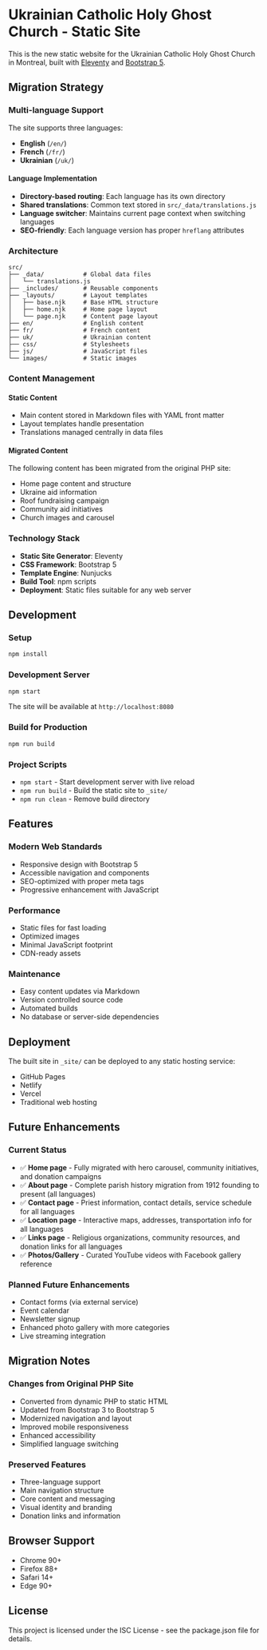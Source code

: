 # Ukrainian Catholic Holy Ghost Church - Static Site

This is the new static website for the Ukrainian Catholic Holy Ghost Church in Montreal, built with [Eleventy](https://www.11ty.dev/) and [Bootstrap 5](https://getbootstrap.com/).

## Migration Strategy

### Multi-language Support
The site supports three languages:
- **English** (`/en/`)
- **French** (`/fr/`)
- **Ukrainian** (`/uk/`)

#### Language Implementation
- **Directory-based routing**: Each language has its own directory
- **Shared translations**: Common text stored in `src/_data/translations.js`
- **Language switcher**: Maintains current page context when switching languages
- **SEO-friendly**: Each language version has proper `hreflang` attributes

### Architecture

```
src/
├── _data/           # Global data files
│   └── translations.js
├── _includes/       # Reusable components
├── _layouts/        # Layout templates
│   ├── base.njk     # Base HTML structure
│   ├── home.njk     # Home page layout
│   └── page.njk     # Content page layout
├── en/              # English content
├── fr/              # French content
├── uk/              # Ukrainian content
├── css/             # Stylesheets
├── js/              # JavaScript files
└── images/          # Static images
```

### Content Management

#### Static Content
- Main content stored in Markdown files with YAML front matter
- Layout templates handle presentation
- Translations managed centrally in data files

#### Migrated Content
The following content has been migrated from the original PHP site:
- Home page content and structure
- Ukraine aid information
- Roof fundraising campaign
- Community aid initiatives
- Church images and carousel

### Technology Stack

- **Static Site Generator**: Eleventy
- **CSS Framework**: Bootstrap 5
- **Template Engine**: Nunjucks
- **Build Tool**: npm scripts
- **Deployment**: Static files suitable for any web server

## Development

### Setup
```bash
npm install
```

### Development Server
```bash
npm start
```
The site will be available at `http://localhost:8080`

### Build for Production
```bash
npm run build
```

### Project Scripts
- `npm start` - Start development server with live reload
- `npm run build` - Build the static site to `_site/`
- `npm run clean` - Remove build directory

## Features

### Modern Web Standards
- Responsive design with Bootstrap 5
- Accessible navigation and components
- SEO-optimized with proper meta tags
- Progressive enhancement with JavaScript

### Performance
- Static files for fast loading
- Optimized images
- Minimal JavaScript footprint
- CDN-ready assets

### Maintenance
- Easy content updates via Markdown
- Version controlled source code
- Automated builds
- No database or server-side dependencies

## Deployment

The built site in `_site/` can be deployed to any static hosting service:
- GitHub Pages
- Netlify
- Vercel
- Traditional web hosting

## Future Enhancements

### Current Status
- ✅ **Home page** - Fully migrated with hero carousel, community initiatives, and donation campaigns
- ✅ **About page** - Complete parish history migration from 1912 founding to present (all languages)
- ✅ **Contact page** - Priest information, contact details, service schedule for all languages
- ✅ **Location page** - Interactive maps, addresses, transportation info for all languages
- ✅ **Links page** - Religious organizations, community resources, and donation links for all languages
- ✅ **Photos/Gallery** - Curated YouTube videos with Facebook gallery reference

### Planned Future Enhancements
- Contact forms (via external service)
- Event calendar
- Newsletter signup
- Enhanced photo gallery with more categories
- Live streaming integration

## Migration Notes

### Changes from Original PHP Site
- Converted from dynamic PHP to static HTML
- Updated from Bootstrap 3 to Bootstrap 5
- Modernized navigation and layout
- Improved mobile responsiveness
- Enhanced accessibility
- Simplified language switching

### Preserved Features
- Three-language support
- Main navigation structure
- Core content and messaging
- Visual identity and branding
- Donation links and information

## Browser Support

- Chrome 90+
- Firefox 88+
- Safari 14+
- Edge 90+

## License

This project is licensed under the ISC License - see the package.json file for details.